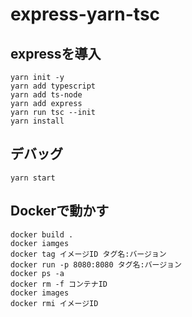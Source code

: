 # express-yarn-tsc

##  expressを導入
```shell
yarn init -y
yarn add typescript
yarn add ts-node
yarn add express
yarn run tsc --init
yarn install
```

##  デバッグ
```shell
yarn start
```

##  Dockerで動かす
```shell
docker build .
docker iamges
docker tag イメージID タグ名:バージョン
docker run -p 8080:8080 タグ名:バージョン
docker ps -a
docker rm -f コンテナID
docker images
docker rmi イメージID
```